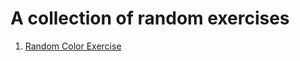 # A collection of random exercises

1. [Random Color Exercise](https://github.com/danilo-cupido/exercises/tree/main/random-color-exercise)
